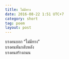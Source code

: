 ```yaml
---
title: ไม่มีทาง
date: 2016-08-22 1:51 UTC+7
category: short
tag: poem
layout: post
---
```


บางคนบอก “ไม่มีทาง”  
บางคนหันกลับหลัง  
บางคนสร้างถนน  
